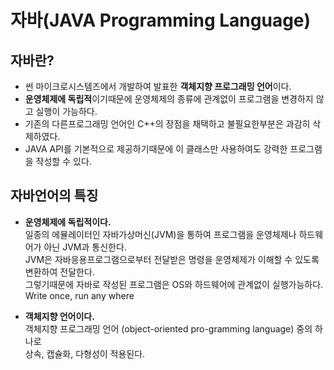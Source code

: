 # 자바(JAVA Programming Language)

## 자바란?
- 썬 마이크로시스템즈에서 개발하여 발표한 **객체지향 프로그래밍 언어**이다.
- **운영체제에 독립적**이기때문에 운영체제의 종류에 관계없이 프로그램을 변경하지 않고 실행이 가능하다.
- 기존의 다른프로그래밍 언어인 C++의 장점을 채택하고 불필요한부분은 과감히 삭제하였다.
- JAVA API를 기본적으로 제공하기때문에 이 클래스만 사용하여도 강력한 프로그램을 작성할 수 있다.

## 자바언어의 특징
- **운영체제에 독립적이다.**  
    일종의 에뮬레이터인 자바가상머신(JVM)을 통하여 프로그램을 운영체제나 하드웨어가 아닌 JVM과 통신한다.  
    JVM은 자바응용프로그램으로부터 전달받은 명령을 운영체제가 이해할 수 있도록 변환하여 전달한다.  
    그렇기때문에 자바로 작성된 프로그램은 OS와 하드웨어에 관계없이 실행가능하다.  
    Write once, run any where
  
- **객체지향 언어이다.**  
    객체지향 프로그래밍 언어 (object-oriented pro-gramming language) 중의 하나로  
    상속, 캡슐화, 다형성이 적용된다.  
